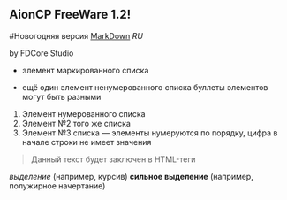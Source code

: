 AionCP FreeWare 1.2!
---------------------
#Новогодняя версия
[MarkDown](http://ru.wikipedia.org/wiki/Markdown) *RU*

by FDCore Studio

 * элемент маркированного списка
 - ещё один элемент ненумерованного списка
   буллеты элементов могут быть разными
 1. Элемент нумерованного списка
 2. Элемент №2 того же списка
 9. Элемент №3 списка — элементы нумеруются по порядку, цифра в начале строки не имеет значения

>Данный текст будет заключен в HTML-теги 

 *выделение* (например, курсив)
 **сильное выделение** (например, полужирное начертание)